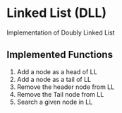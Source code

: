 # Linked List (DLL)
Implementation of Doubly Linked List
## Implemented Functions
1. Add a node as a head of LL
2. Add a node as a tail of LL
3. Remove the header node from LL
4. Remove the Tail node from LL
5. Search a given node in LL